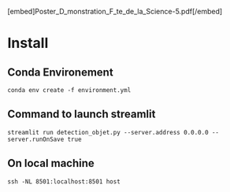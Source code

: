 [embed]Poster_D_monstration_F_te_de_la_Science-5.pdf[/embed]


# Install

## Conda Environement

```conda env create -f environment.yml```



## Command to launch streamlit

```streamlit run detection_objet.py --server.address 0.0.0.0 --server.runOnSave true```

## On local machine

```ssh -NL 8501:localhost:8501 host```
